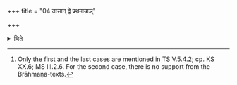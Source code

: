 +++
title = "04 तासान् द्वे प्रथमायाञ्"

+++

<details><summary>थिते</summary>

4. He should place two out of these in the first layer in the case of the sacrificer being young; all of them in the middle (third layer)... of... middle age; one in the first (layer) one in the last (=fifth) (layer)... of... old[^1].  

[^1]: Only the first and the last cases are mentioned in TS V.5.4.2; cp. KS XX.6; MS III.2.6. For the second case, there is no support from the Brāhmaṇa-texts.  
</details>
